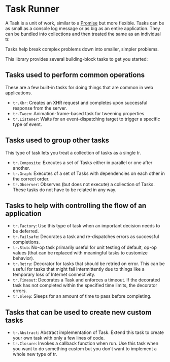 # Task Runner

A Task is a unit of work, similar to a [Promise](https://developer.mozilla.org/en-US/docs/Web/JavaScript/Reference/Global_Objects/Promise) but more flexible. Tasks can be as small as a console log message or as big as an entire application. They can be bundled into collections and then treated the same as an individual tr.

Tasks help break complex problems down into smaller, simpler problems.

This library provides several building-block tasks to get you started:

## Tasks used to perform common operations

These are a few built-in tasks for doing things that are common in web applications.

* `tr.Xhr`: Creates an XHR request and completes upon successful response from the server.
* `tr.Tween`: Animation-frame-based task for tweening properties.
* `tr.Listener`: Waits for an event-dispatching target to trigger a specific type of event.

## Tasks used to group other tasks

This type of task lets you treat a collection of tasks as a single tr.

* `tr.Composite`: Executes a set of Tasks either in parallel or one after another.
* `tr.Graph`: Executes of a set of Tasks with dependencies on each other in the correct order.
* `tr.Observer`: Observes (but does not execute) a collection of Tasks. These tasks do not have to be related in any way.

## Tasks to help with controlling the flow of an application

* `tr.Factory`: Use this type of task when an important decision needs to be deferred.
* `tr.Failsafe`: Decorates a task and re-dispatches errors as successful completions.
* `tr.Stub`: No-op task primarily useful for unit testing of default, op-op values (that can be replaced with meaningful tasks to customize behavior).
* `tr.Retry`: Decorator for tasks that should be retried on error. This can be useful for tasks that might fail intermittently due to things like a temporary loss of Internet connectivity.
* `tr.Timeout`: Decorates a Task and enforces a timeout. If the decorated task has not completed within the specified time limits, the decorator errors.
* `tr.Sleep`: Sleeps for an amount of time to pass before completing.

## Tasks that can be used to create new custom tasks

* `tr.Abstract`: Abstract implementation of Task. Extend this task to create your own task with only a few lines of code.
* `tr.Closure`: Invokes a callback function when run. Use this task when you want to do something custom but you don't want to implement a whole new type of tr.


